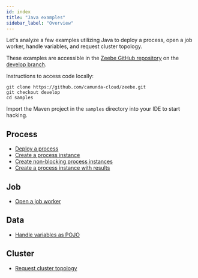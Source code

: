 ```yaml
---
id: index
title: "Java examples"
sidebar_label: "Overview"
---
```


Let's analyze a few examples utilizing Java to deploy a process, open a job worker, handle variables, and request cluster topology.

These examples are accessible in the [Zeebe GitHub repository](https://github.com/camunda-cloud/zeebe/) on the [develop branch](https://github.com/camunda-cloud/zeebe/tree/develop/samples).

Instructions to access code locally:

```
git clone https://github.com/camunda-cloud/zeebe.git
git checkout develop
cd samples
```

Import the Maven project in the `samples` directory into your IDE to start hacking.

## Process

- [Deploy a process](process-deploy.md)
- [Create a process instance](process-instance-create.md)
- [Create non-blocking process instances](process-instance-create-nonblocking.md)
- [Create a process instance with results](process-instance-create-with-result.md)

## Job

- [Open a job worker](job-worker-open.md)

## Data

- [Handle variables as POJO](data-pojo.md)

## Cluster

- [Request cluster topology](cluster-topology-request.md)
